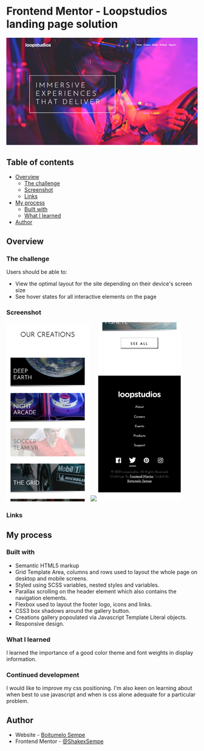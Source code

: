 # Frontend Mentor - Loopstudios landing page solution
![](./images/landing-page.png)


## Table of contents

- [Overview](#overview)
  - [The challenge](#the-challenge)
  - [Screenshot](#screenshot)
  - [Links](#links)
- [My process](#my-process)
  - [Built with](#built-with)
  - [What I learned](#what-i-learned)
- [Author](#author)

## Overview

### The challenge

Users should be able to:
- View the optimal layout for the site depending on their device's screen size
- See hover states for all interactive elements on the page

### Screenshot
![](./images/loop-mobile.png)
![](./images/sunnyside-loop-nav.png)
![](./images/loop-footer.png)

### Links

<!-- - Solution URL: [Sunnyside-Agency-Landing-Page](https://sunnside-agency.netlify.app/) -->

## My process

### Built with

- Semantic HTML5 markup
- Grid Template Area, columns and rows used to layout the whole page on desktop and mobile screens.
- Styled using SCSS variables, nested styles and variables.
- Parallax scrolling on the header element which also contains the navigation elements.
- Flexbox used to layout the footer logo, icons and links.
- CSS3 box shadows around the gallery button.
- Creations gallery popoulated via Javascript Template Literal objects.
- Responsive design.

### What I learned

I learned the importance of a good color theme and font weights in display information.

### Continued development

I would like to improve my css positioning. I'm also keen on learning about when best to use javascript and when is css alone adequate for a particular problem.

## Author

- Website - [Boitumelo Sempe](http://shakexsempe.netlify.app/)
- Frontend Mentor - [@ShakexSempe](https://www.frontendmentor.io/profile/ShakexSempe)
